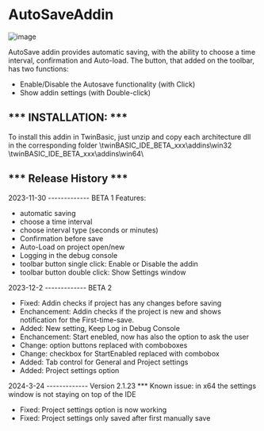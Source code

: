 # AutoSaveAddin
![image](https://github.com/sokinkeso/AutoSaveAddin/assets/113173954/c2d641ad-687a-46c7-be17-f2a153f94730)

AutoSave addin provides automatic saving, with the ability to choose a time interval, confirmation and Auto-load.
The button, that added on the toolbar, has two functions:
- Enable/Disable the Autosave functionality (with Click)
- Show addin settings (with Double-click)


*** INSTALLATION: ***
-----------------
To install this addin in TwinBasic, just unzip and copy each architecture dll in the corresponding folder
\twinBASIC_IDE_BETA_xxx\addins\win32\
\twinBASIC_IDE_BETA_xxx\addins\win64\ 


*** Release History ***
-----------------
2023-11-30
------------- BETA 1
Features:
- automatic saving
- choose a time interval
- choose interval type (seconds or minutes)
- Confirmation before save
- Auto-Load on project open/new
- Logging in the debug console
- toolbar button single click: Enable or Disable the addin
- toolbar button double click: Show Settings window



2023-12-2
------------- BETA 2
- Fixed: Addin checks if project has any changes before saving
- Enchancement: Addin checks if the project is new and shows notification for the First-time-save.
- Added: New setting, Keep Log in Debug Console 
- Enchancement: Start enebled, now has also the option to ask the user
- Change: option buttons replaced with comboboxes
- Change: checkbox for StartEnabled replaced with combobox
- Added: Tab control for General and Project settings
- Added: Project settings option


2024-3-24
------------- Version 2.1.23
*** Known issue: in x64 the settings window is not staying on top of the IDE
- Fixed: Project settings option is now working
- Fixed: Project settings only saved after first manually save
